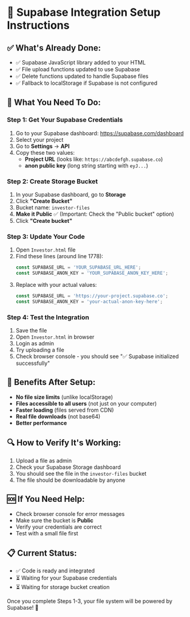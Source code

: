 # 🚀 Supabase Integration Setup Instructions

## ✅ What's Already Done:
- ✅ Supabase JavaScript library added to your HTML
- ✅ File upload functions updated to use Supabase
- ✅ Delete functions updated to handle Supabase files
- ✅ Fallback to localStorage if Supabase is not configured

## 🔧 What You Need To Do:

### Step 1: Get Your Supabase Credentials
1. Go to your Supabase dashboard: https://supabase.com/dashboard
2. Select your project
3. Go to **Settings** → **API**
4. Copy these two values:
   - **Project URL** (looks like: `https://abcdefgh.supabase.co`)
   - **anon public key** (long string starting with `eyJ...`)

### Step 2: Create Storage Bucket
1. In your Supabase dashboard, go to **Storage**
2. Click **"Create Bucket"**
3. Bucket name: `investor-files`
4. **Make it Public** ✅ (Important: Check the "Public bucket" option)
5. Click **"Create bucket"**

### Step 3: Update Your Code
1. Open `Investor.html` file
2. Find these lines (around line 1778):
   ```javascript
   const SUPABASE_URL = 'YOUR_SUPABASE_URL_HERE';
   const SUPABASE_ANON_KEY = 'YOUR_SUPABASE_ANON_KEY_HERE';
   ```
3. Replace with your actual values:
   ```javascript
   const SUPABASE_URL = 'https://your-project.supabase.co';
   const SUPABASE_ANON_KEY = 'your-actual-anon-key-here';
   ```

### Step 4: Test the Integration
1. Save the file
2. Open `Investor.html` in browser
3. Login as admin
4. Try uploading a file
5. Check browser console - you should see "✅ Supabase initialized successfully"

## 🎯 Benefits After Setup:
- **No file size limits** (unlike localStorage)
- **Files accessible to all users** (not just on your computer)
- **Faster loading** (files served from CDN)
- **Real file downloads** (not base64)
- **Better performance**

## 🔍 How to Verify It's Working:
1. Upload a file as admin
2. Check your Supabase Storage dashboard
3. You should see the file in the `investor-files` bucket
4. The file should be downloadable by anyone

## 🆘 If You Need Help:
- Check browser console for error messages
- Make sure the bucket is **Public**
- Verify your credentials are correct
- Test with a small file first

## 📋 Current Status:
- ✅ Code is ready and integrated
- ⏳ Waiting for your Supabase credentials
- ⏳ Waiting for storage bucket creation

Once you complete Steps 1-3, your file system will be powered by Supabase! 🚀
